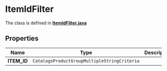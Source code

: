 

# ItemIdFilter

The class is defined in **[ItemIdFilter.java](../../src/main/java/org/openapitools/model/ItemIdFilter.java)**

## Properties

Name | Type | Description | Notes
------------ | ------------- | ------------- | -------------
**ITEM_ID** | `CatalogsProductGroupMultipleStringCriteria` |  | 



